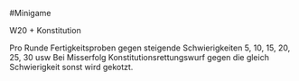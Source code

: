 #Minigame

W20 + Konstitution

Pro Runde Fertigkeitsproben gegen steigende Schwierigkeiten
 5, 10, 15, 20, 25, 30 usw
 Bei Misserfolg Konstitutionsrettungswurf gegen die gleich Schwierigkeit sonst wird gekotzt.
 